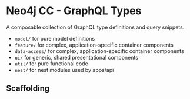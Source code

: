 # Neo4j CC - GraphQL Types

A composable collection of GraphQL type definitions and query snippets.

- `model/` for pure model definitions
- `feature/` for complex, application-specific container components
- `data-access/` for complex, application-specific container components
- `ui/` for generic, shared presentational components
- `util/` for pure functional code
- `nest/` for nest modules used by apps/api

## Scaffolding

